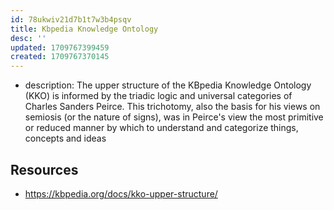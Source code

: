 ```yaml
---
id: 78ukwiv21d7b1t7w3b4psqv
title: Kbpedia Knowledge Ontology
desc: ''
updated: 1709767399459
created: 1709767370145
---
```


- description: The upper structure of the KBpedia Knowledge Ontology (KKO) is informed by the triadic logic and universal categories of Charles Sanders Peirce. This trichotomy, also the basis for his views on semiosis (or the nature of signs), was in Peirce's view the most primitive or reduced manner by which to understand and categorize things, concepts and ideas

## Resources

- https://kbpedia.org/docs/kko-upper-structure/